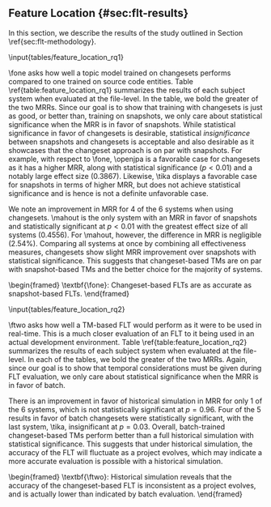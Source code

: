 ## Feature Location {#sec:flt-results}

In this section, we describe the results of the study outlined in Section
\ref{sec:flt-methodology}.

\input{tables/feature_location_rq1}

\fone asks how well a topic model trained on changesets performs compared to
one trained on source code entities.  Table \ref{table:feature_location_rq1}
summarizes the results of each subject system when evaluated at the file-level.
In the table, we bold the greater of the two MRRs.  Since our goal is to
show that training with changesets is just as good, or better than, training on
snapshots, we only care about statistical significance when the MRR is in favor
of snapshots.  While statistical significance in favor of changesets is
desirable, statistical *insignificance* between snapshots and
changesets is acceptable and also desirable as it showcases that the changeset
approach is on par with snapshots.  For example, with respect to \fone,
\openjpa is a favorable case for changesets as it has a higher MRR, along with
statistical significance ($p < 0.01$) and a notably large effect size
($0.3867$).  Likewise, \tika displays a favorable case for snapshots in terms
of higher MRR, but does not achieve statistical significance and is hence is
not a definite unfavorable case.

We note an improvement in MRR for 4 of the 6 systems when using changesets.
\mahout is the only system with an MRR in favor of snapshots and statistically
significant at $p < 0.01$ with the greatest effect size of all systems
($0.4556$).  For \mahout, however, the difference in MRR is negligible (2.54%).
Comparing all systems at once by combining all effectiveness measures,
changesets show slight MRR improvement over snapshots with statistical
significance.  This suggests that changeset-based TMs are on par with
snapshot-based TMs and the better choice for the majority of systems.

\begin{framed}
    \textbf{\fone}:
    Changeset-based FLTs are as accurate as snapshot-based FLTs.
\end{framed}

\input{tables/feature_location_rq2}

\ftwo asks how well a TM-based FLT would perform as it were to be used in
real-time.  This is a much closer evaluation of an FLT to it being used in an
actual development environment.  Table \ref{table:feature_location_rq2}
summarizes the results of each subject system when evaluated at the file-level.
In each of the tables, we bold the greater of the two MRRs.  Again, since our
goal is to show that temporal considerations must be given during FLT
evaluation, we only care about statistical significance when the MRR is in
favor of batch.

There is an improvement in favor of historical simulation in MRR for only 1 of
the 6 systems, which is not statistically significant at $p=0.96$.  Four of the
5 results in favor of batch changesets were statistically significant, with the
last system, \tika, insignificant at $p=0.03$.  Overall, batch-trained
changeset-based TMs perform better than a full historical simulation with
statistical significance.  This suggests that under historical simulation, the
accuracy of the FLT will fluctuate as a project evolves, which may indicate a
more accurate evaluation is possible with a historical simulation.

\begin{framed}
    \textbf{\ftwo}:
    Historical simulation reveals that the accuracy of the changeset-based FLT
    is inconsistent as a project evolves, and is actually lower than indicated by
    batch evaluation.
\end{framed}
